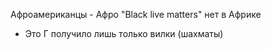 Афроамериканцы - Афро
"Black live matters" нет в Африке



- Это Г получило лишь только вилки (шахматы)